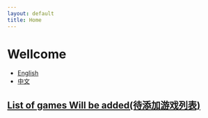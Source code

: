 ```yaml
---
layout: default
title: Home
---
```

<style>
body {
  background-image: url('background.jpg'); 
  background-size: cover; 
  background-position: center;
  background-repeat: no-repeat; 
  background-attachment: fixed; 
}
</style>
<script async src="https://pagead2.googlesyndication.com/pagead/js/adsbygoogle.js?client=ca-pub-7261994485465423"
     crossorigin="anonymous"></script>
# Wellcome

- <a href="README_en.html" target="_blank">English</a>
- <a href="README_zh.html" target="_blank">中文</a>


<h2><a href="[README_zh.html](https://docs.qq.com/sheet/DTW92amZZUElVZG1p?tab=BB08J2)" target="_blank">List of games Will be added(待添加游戏列表)</a></h2>
